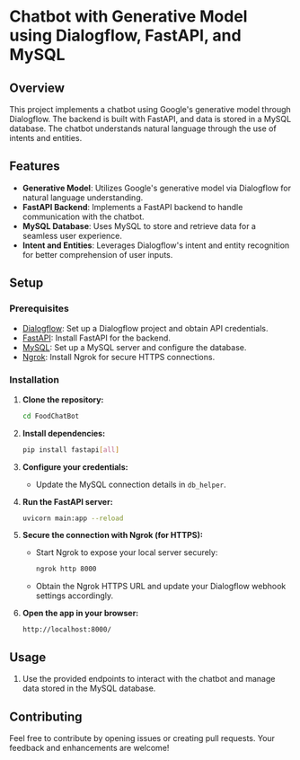 # Chatbot with Generative Model using Dialogflow, FastAPI, and MySQL

## Overview

This project implements a chatbot using Google's generative model through Dialogflow. The backend is built with FastAPI, and data is stored in a MySQL database. The chatbot understands natural language through the use of intents and entities.

## Features

- **Generative Model**: Utilizes Google's generative model via Dialogflow for natural language understanding.
- **FastAPI Backend**: Implements a FastAPI backend to handle communication with the chatbot.
- **MySQL Database**: Uses MySQL to store and retrieve data for a seamless user experience.
- **Intent and Entities**: Leverages Dialogflow's intent and entity recognition for better comprehension of user inputs.

## Setup

### Prerequisites

- [Dialogflow](https://cloud.google.com/dialogflow): Set up a Dialogflow project and obtain API credentials.
- [FastAPI](https://fastapi.tiangolo.com/): Install FastAPI for the backend.
- [MySQL](https://www.mysql.com/): Set up a MySQL server and configure the database.
- [Ngrok](https://ngrok.com/): Install Ngrok for secure HTTPS connections.

### Installation

1. **Clone the repository:**

    ```bash
    cd FoodChatBot
    ```

2. **Install dependencies:**

    ```bash
    pip install fastapi[all]
    ```

3. **Configure your credentials:**

    - Update the MySQL connection details in `db_helper`.

4. **Run the FastAPI server:**

    ```bash
    uvicorn main:app --reload
    ```
5. **Secure the connection with Ngrok (for HTTPS):**

    - Start Ngrok to expose your local server securely:

      ```bash
      ngrok http 8000
      ```

    - Obtain the Ngrok HTTPS URL and update your Dialogflow webhook settings accordingly.
6. **Open the app in your browser:**

    ```
    http://localhost:8000/
    ```

## Usage

1. Use the provided endpoints to interact with the chatbot and manage data stored in the MySQL database.

## Contributing

Feel free to contribute by opening issues or creating pull requests. Your feedback and enhancements are welcome!


